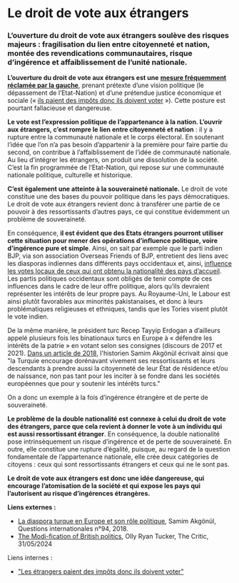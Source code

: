 # Le droit de vote aux étrangers

### L’ouverture du droit de vote aux étrangers soulève des risques majeurs : fragilisation du lien entre citoyenneté et nation, montée des revendications communautaires, risque d’ingérence et affaiblissement de l’unité nationale.

**L’ouverture du droit de vote aux étrangers est une** [**mesure fréquemment réclamée par la gauche**](https://x.com/ErsiliaSoudais/status/1777704018933923953), prenant prétexte d’une vision politique (le dépassement de l’Etat-Nation) et d’une prétendue justice économique et sociale (« [ils paient des impôts donc ils doivent voter](les-etrangers-paient-des-impots-donc-ils-doivent-voter.md) »). Cette posture est pourtant fallacieuse et dangereuse.

**Le vote est l’expression politique de l’appartenance à la nation. L’ouvrir aux étrangers, c’est rompre le lien entre citoyenneté et nation** : il y a rupture entre la communauté nationale et le corps électoral. En soutenant l’idée que l’on n’a pas besoin d’appartenir à la première pour faire partie du second, on contribue à l’affaiblissement de l’idée de communauté nationale. Au lieu d’intégrer les étrangers, on produit une dissolution de la société. C’est la fin programmée de l’Etat-Nation, qui repose sur une communauté nationale politique, culturelle et historique.

**C’est également une atteinte à la souveraineté nationale.** Le droit de vote constitue une des bases du pouvoir politique dans les pays démocratiques. Le droit de vote aux étrangers revient donc à transférer une partie de ce pouvoir à des ressortissants d’autres pays, ce qui constitue évidemment un problème de souveraineté.

En conséquence, **il est évident que des Etats étrangers pourront utiliser cette situation pour mener des opérations d’influence politique, voire d’ingérence pure et simple**. Ainsi, on sait par exemple que le parti indien BJP, via son association Overseas Friends of BJP, entretient des liens avec les diasporas indiennes dans différents pays occidentaux et, ainsi, [influence les votes locaux de ceux qui ont obtenu la nationalité des pays d’accueil](https://thecritic.co.uk/the-modi-fication-of-british-politics/). Les partis politiques occidentaux sont obligés de tenir compte de ces influences dans le cadre de leur offre politique, alors qu’ils devraient représenter les intérêts de leur propre pays. Au Royaume-Uni, le Labour est ainsi plutôt favorables aux minorités pakistanaises, et donc à leurs problématiques religieuses et ethniques, tandis que les Tories visent plutôt le vote indien.

De la même manière, le président turc Recep Tayyip Erdogan a d’ailleurs appelé plusieurs fois les binationaux turcs en Europe à « défendre les intérêts de la patrie » en votant selon ses consignes (discours de 2017 et 2021). [Dans un article de 2018](https://shs.cairn.info/publications-de-samim-akgonul--4845?lang=fr), l'historien Samim Akgönül écrivait ainsi que "la Turquie encourage dorénavant vivement ses ressortissants et leurs descendants à prendre aussi la citoyenneté de leur État de résidence et/ou de naissance, non pas tant pour les inciter à se fondre dans les sociétés européennes que pour y soutenir les intérêts turcs."

On a donc un exemple à la fois d’ingérence étrangère et de perte de souveraineté.

**Le problème de la double nationalité est connexe à celui du droit de vote des étrangers, parce que cela revient à donner le vote à un individu qui est aussi ressortissant étranger**. En conséquence, la double nationalité pose intrinsèquement un risque d’ingérence et de perte de souveraineté. En outre, elle constitue une rupture d’égalité, puisque, au regard de la question fondamentale de l’appartenance nationale, elle crée deux catégories de citoyens : ceux qui sont ressortissants étrangers et ceux qui ne le sont pas.

**Le droit de vote aux étrangers est donc une idée dangereuse, qui encourage l’atomisation de la société et qui expose les pays qui l’autorisent au risque d’ingérences étrangères.**



**Liens externes :**

* [La diaspora turque en Europe et son rôle politique](https://shs.cairn.info/magazine-questions-internationales-2018-6-page-77?lang=fr\&ref=doi), Samim Akgönül, Questions internationales n°94, 2018.
* [The Modi-fication of British politics](https://thecritic.co.uk/the-modi-fication-of-british-politics/), Olly Ryan Tucker, The Critic, 31/05/2024



Liens internes :

* ["Les étrangers paient des impôts donc ils doivent voter"](les-etrangers-paient-des-impots-donc-ils-doivent-voter.md)
